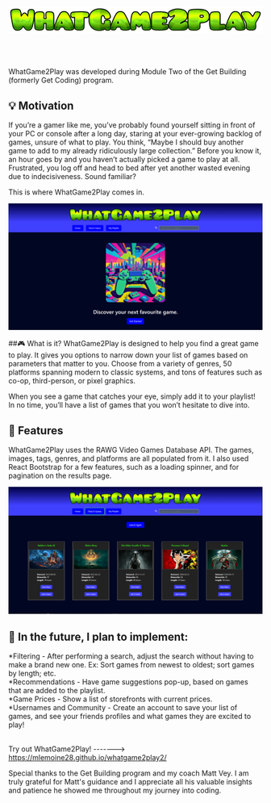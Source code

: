 <picture>
 <source media="(prefers-color-scheme: dark)" srcset="https://github.com/mlemoine28/whatgame2play2/blob/main/src/assets/WhatGame2Play_Header.png">
 <source media="(prefers-color-scheme: light)" srcset="https://github.com/mlemoine28/whatgame2play2/blob/main/src/assets/WhatGame2Play_Header.png">
 <img alt="WhatGame2Play" src="https://github.com/mlemoine28/whatgame2play2/blob/main/src/assets/WhatGame2Play_Header.png">
</picture>
<br>
<br>
<br>
<br>

WhatGame2Play was developed during Module Two of the Get Building (formerly Get Coding) program.
## 💡 Motivation
If you’re a gamer like me, you’ve probably found yourself sitting in front of your PC or console after a long day, staring at your ever-growing backlog of games, unsure of what to play. You think, “Maybe I should buy another game to add to my already ridiculously large collection.” Before you know it, an hour goes by and you haven’t actually picked a game to play at all. Frustrated, you log off and head to bed after yet another wasted evening due to indecisiveness. Sound familiar?

This is where WhatGame2Play comes in.

<picture>
 <source media="(prefers-color-scheme: dark)" srcset="https://github.com/mlemoine28/whatgame2play2/blob/main/src/assets/WhatGame2Play_Main_Screen.png">
 <source media="(prefers-color-scheme: light)" srcset="https://github.com/mlemoine28/whatgame2play2/blob/main/src/assets/WhatGame2Play_Main_Screen.png">
 <img alt="WhatGame2Play" src="https://github.com/mlemoine28/whatgame2play2/blob/main/src/assets/WhatGame2Play_Main_Screen.png">
</picture>

##🎮 What is it?
WhatGame2Play is designed to help you find a great game to play. It gives you options to narrow down your list of games based on parameters that matter to you. Choose from a variety of genres, 50 platforms spanning modern to classic systems, and tons of features such as co-op, third-person, or pixel graphics. 

When you see a game that catches your eye, simply add it to your playlist! In no time, you’ll have a list of games that you won’t hesitate to dive into.

## 🧰 Features
WhatGame2Play uses the RAWG Video Games Database API. The games, images, tags, genres, and platforms are all populated from it. I also used React Bootstrap for a few features, such as a loading spinner, and for pagination on the results page.

<picture>
 <source media="(prefers-color-scheme: dark)" srcset="https://github.com/mlemoine28/whatgame2play2/blob/main/src/assets/WhatGame2Play_Results_Screen.png">
 <source media="(prefers-color-scheme: light)" srcset="https://github.com/mlemoine28/whatgame2play2/blob/main/src/assets/WhatGame2Play_Results_Screen.png">
 <img alt="WhatGame2Play" src="https://github.com/mlemoine28/whatgame2play2/blob/main/src/assets/WhatGame2Play_Results_Screen.png">
</picture>

## 📝 In the future, I plan to implement:

*Filtering - After performing a search, adjust the search without having to make a brand new one. Ex: Sort games from newest to oldest; sort games by length; etc. <br>
*Recommendations - Have game suggestions pop-up, based on games that are added to the playlist. <br>
*Game Prices - Show a list of storefronts with current prices. <br> 
*Usernames and Community - Create an account to save your list of games, and see your friends profiles and what games they are excited to play!
<br>
<br>

Try out WhatGame2Play! -------> https://mlemoine28.github.io/whatgame2play2/

Special thanks to the Get Building program and my coach Matt Vey. I am truly grateful for Matt's guidance and I appreciate all his valuable insights and patience he showed me throughout my journey into coding.
